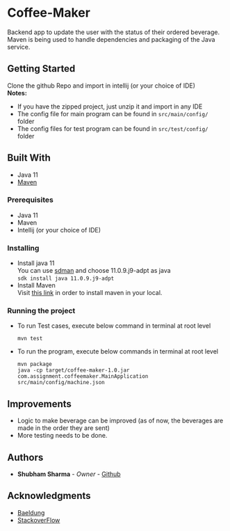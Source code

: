 # Coffee-Maker

Backend app to update the user with the status of their ordered beverage.
Maven is being used to handle dependencies and packaging of the Java service.

## Getting Started
Clone the github Repo and import in intellij (or your choice of IDE) \
**Notes:** 
- If you have the zipped project, just unzip it and import in any IDE
- The config file for main program can be found in `src/main/config/` folder
- The config files for test program can be found in `src/test/config/` folder

## Built With
* Java 11
* [Maven](https://maven.apache.org/)

### Prerequisites
- Java 11
- Maven 
- Intellij (or your choice of IDE)

### Installing
- Install java 11 \
  You can use [sdman](https://sdkman.io/install) and choose 11.0.9.j9-adpt as java<br>
  `sdk install java 11.0.9.j9-adpt`
- Install Maven \
  Visit [this link](https://maven.apache.org/install.html) in order to install maven in your local.

### Running the project
- To run Test cases, execute below command in terminal at root level
    ```
    mvn test
    ```
- To run the program, execute below commands in terminal at root level
    ```
    mvn package
    java -cp target/coffee-maker-1.0.jar com.assignment.coffeemaker.MainApplication src/main/config/machine.json
    ```
  
## Improvements
- Logic to make beverage can be improved (as of now, the beverages are made in the order they are sent)
- More testing needs to be done.

## Authors
- **Shubham Sharma** - *Owner* - [Github](https://github.com/shubham-shar)

## Acknowledgments
- [Baeldung](https://www.baeldung.com)
- [StackoverFlow](https://stackoverflow.com/)